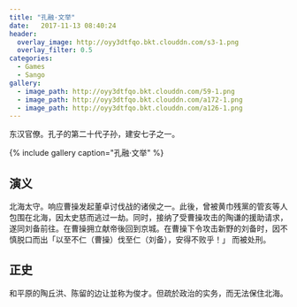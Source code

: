 ```yaml
---
title: "孔融·文举"
date:   2017-11-13 08:40:24
header:
  overlay_image: http://oyy3dtfqo.bkt.clouddn.com/s3-1.png
  overlay_filter: 0.5
categories:
  - Games
  - Sango
gallery:
  - image_path: http://oyy3dtfqo.bkt.clouddn.com/59-1.png
  - image_path: http://oyy3dtfqo.bkt.clouddn.com/a172-1.png
  - image_path: http://oyy3dtfqo.bkt.clouddn.com/a126-1.png
---
```


东汉官僚。孔子的第二十代子孙，建安七子之一。

{% include gallery caption="孔融·文举" %}

## 演义

北海太守。响应曹操发起董卓讨伐战的诸侯之一。此後，曾被黄巾残黨的管亥等人包围在北海，因太史慈而逃过一劫。同时，接纳了受曹操攻击的陶谦的援助请求，遂同刘备前往。在曹操拥立献帝後回到京城。在曹操下令攻击新野的刘备时，因不慎脱口而出「以至不仁（曹操）伐至仁（刘备），安得不败乎！」 而被处刑。

## 正史

和平原的陶丘洪、陈留的边让並称为俊才。但疏於政治的实务，而无法保住北海。